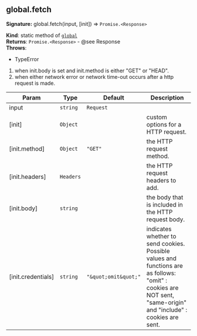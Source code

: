 ## global.fetch
**Signature:** global.fetch(input, [init]) ⇒ `Promise.<Response>`

**Kind**: static method of [`global`](#)  
**Returns**: `Promise.<Response>` - @see Response  
**Throws**:

- TypeError
1. when init.body is set and init.method is either "GET" or "HEAD".
2. when either network error or network time-out occurs after a http request is made.


| Param | Type | Default | Description |
| --- | --- | --- | --- |
| input | `string` | `Request` |  | either the URL string to connect with or a Request object having the URL and the init option in the below. |
| [init] | `Object` |  | custom options for a HTTP request. |
| [init.method] | `Object` | <code>&quot;GET&quot;</code> | the HTTP request method. |
| [init.headers] | `Headers` |  | the HTTP request headers to add. |
| [init.body] | `string` |  | the body that is included in the HTTP request body. |
| [init.credentials] | `string` | <code>&quot;\&quot;omit\&quot;&quot;</code> | indicates whether to send cookies. Possible values and functions are as follows: "omit" : cookies are NOT sent, "same-origin" and "include" : cookies are sent. |

